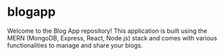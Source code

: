 # blogapp
Welcome to the Blog App repository! This application is built using the MERN (MongoDB, Express, React, Node.js) stack and comes with various functionalities to manage and share your blogs.
